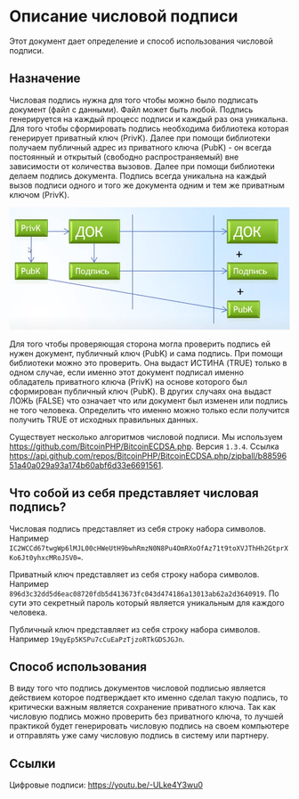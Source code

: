 # Описание числовой подписи

Этот документ дает определение и способ использования числовой подписи.

## Назначение

Числовая подпись нужна для того чтобы можно было подписать документ (файл с данными). Файл может быть любой. 
Подпись генерируется на каждый процесс подписи и каждый раз она уникальна. 
Для того чтобы сформировать подпись необходима библиотека которая генерирует приватный ключ (PrivK).
Далее при помощи библиотеки получаем публичный адрес из приватного ключа (PubK) - он всегда постоянный и открытый (свободно распространяемый) вне зависимости от количества вызовов.
Далее при помощи библиотеки делаем подпись документа. Подпись всегда уникальна на каждый вызов подписи одного и того же документа одним и тем же приватным ключом (PrivK).

![](images/s_28.png)

Для того чтобы проверяющая сторона могла проверить подпись ей нужен документ, публичный ключ (PubK) и сама подпись.
При помощи библиотеки можно это проверить. Она выдаст ИСТИНА (TRUE) только в одном случае, если именно этот документ подписал именно обладатель приватного ключа (PrivK) на основе которого был сформирован публичный ключ (PubK).
В других случаях она выдаст ЛОЖЬ (FALSE) что означает что или документ был изменен или подпись не того человека. Определить что именно можно только если получится получить TRUE от исходных правильных данных. 

Существует несколько алгоритмов числовой подписи. Мы используем https://github.com/BitcoinPHP/BitcoinECDSA.php. Версия `1.3.4`. Ссылка https://api.github.com/repos/BitcoinPHP/BitcoinECDSA.php/zipball/b8859651a40a029a93a174b60abf6d33e6691561.

## Что собой из себя представляет числовая подпись?

Числовая подпись представляет из себя строку набора символов. Например `IC2WCCd67twgWp6lMJL00cHWeUtH9bwhRmzN0N8Pu4OmRXoOfAz71t9toXVJThHh2GtprXKo6Jt0yhxcMRoJSV0=`.

Приватный ключ представляет из себя строку набора символов. Например `896d3c32dd5d6eac08720fdb5d413673fc043d474186a13013ab62a2d3640919`. По сути это секретный пароль который является уникальным для каждого человека.

Публичный ключ представляет из себя строку набора символов. Например `19qyEp5KSPu7cCuEaPzTjzoRTkGDSJGJn`.

## Способ использования

В виду того что подпись документов числовой подписью является действием которое подтверждает кто именно сделал такую подпись, то критически важным является сохранение приватного ключа. 
Так как числовую подпись можно проверить без приватного ключа, то лучшей практикой будет генерировать числовую подпись на своем компьютере и отправлять уже саму числовую подпись в систему или партнеру.

## Ссылки

Цифровые подписи: https://youtu.be/-ULke4Y3wu0